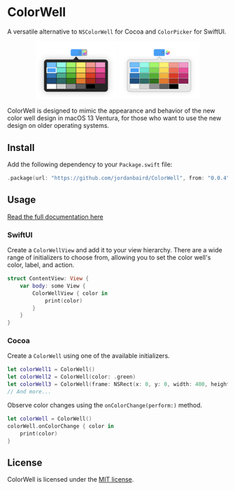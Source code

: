 # ColorWell

A versatile alternative to `NSColorWell` for Cocoa and `ColorPicker` for SwiftUI.

<div align='center'>
    <img src='Sources/ColorWell/Documentation.docc/Resources/color-well-with-popover-dark.png', style='width:37%'>
    <img src='Sources/ColorWell/Documentation.docc/Resources/color-well-with-popover-light.png', style='width:37%'>
</div>

ColorWell is designed to mimic the appearance and behavior of the new color well design in macOS 13 Ventura, for those who want to use the new design on older operating systems.

## Install

Add the following dependency to your `Package.swift` file:

```swift
.package(url: "https://github.com/jordanbaird/ColorWell", from: "0.0.4")
```

## Usage

[Read the full documentation here](https://swiftpackageindex.com/jordanbaird/ColorWell/documentation)

### SwiftUI

Create a `ColorWellView` and add it to your view hierarchy. There are a wide range of initializers to choose from, allowing you to set the color well's color, label, and action.

```swift
struct ContentView: View {
    var body: some View {
        ColorWellView { color in
            print(color)
        }
    }
}
```

### Cocoa

Create a `ColorWell` using one of the available initializers.

```swift
let colorWell1 = ColorWell()
let colorWell2 = ColorWell(color: .green)
let colorWell3 = ColorWell(frame: NSRect(x: 0, y: 0, width: 400, height: 200))
// And more...
```

Observe color changes using the `onColorChange(perform:)` method.

```swift
let colorWell = ColorWell()
colorWell.onColorChange { color in
    print(color)
}
```

## License

ColorWell is licensed under the [MIT license](http://www.opensource.org/licenses/mit-license).
